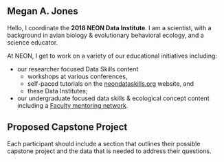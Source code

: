## Megan A. Jones

Hello, I coordinate the **2018 NEON Data Institute**. I am a 
scientist, with a background in avian biology & evolutionary behavioral ecology, 
and a science educator. 

At NEON, I get to work on a variety of our educational initiatives including:

* our researcher focused Data Skills content
  + workshops at various conferences, 
  + self-paced tutorials on the [neondataskills.org](www.neondataskills.org) website, and 
  + these Data Institutes;
* our undergraduate focused data skills & ecological concept content including a
[Faculty mentoring network](https://qubeshub.org/community/groups/neon2018). 


## Proposed Capstone Project

Each participant should include a section that outlines their possible capstone 
project and the data that is needed to address their questions. 
